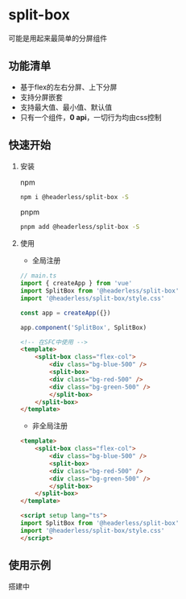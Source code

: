 <g-markdown-theme />

# split-box

可能是用起来最简单的分屏组件

## 功能清单

- 基于flex的左右分屏、上下分屏
- 支持分屏嵌套
- 支持最大值、最小值、默认值
- 只有一个组件，**0 api**，一切行为均由css控制

## 快速开始

1. 安装

    npm

    ```sh
    npm i @headerless/split-box -S
    ```

    pnpm

    ```sh
    pnpm add @headerless/split-box -S
    ```

2. 使用

    - 全局注册

    ```ts
    // main.ts
    import { createApp } from 'vue'
    import SplitBox from '@headerless/split-box'
    import '@headerless/split-box/style.css'

    const app = createApp({})

    app.component('SplitBox', SplitBox)
    ```

    ```html
    <!-- 在SFC中使用 -->
    <template>
        <split-box class="flex-col">
            <div class="bg-blue-500" />
            <split-box>
            <div class="bg-red-500" />
            <div class="bg-green-500" />
            </split-box>
        </split-box>
    </template>

    ```

    - 非全局注册

    ```html
    <template>
        <split-box class="flex-col">
            <div class="bg-blue-500" />
            <split-box>
            <div class="bg-red-500" />
            <div class="bg-green-500" />
            </split-box>
        </split-box>
    </template>

    <script setup lang="ts">
    import SplitBox from '@headerless/split-box'
    import '@headerless/split-box/style.css'
    </script>

    ```

## 使用示例

搭建中
